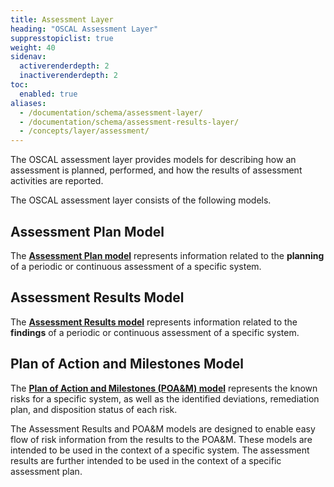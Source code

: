 ```yaml
---
title: Assessment Layer
heading: "OSCAL Assessment Layer"
suppresstopiclist: true
weight: 40
sidenav:
  activerenderdepth: 2
  inactiverenderdepth: 2
toc:
  enabled: true
aliases:
  - /documentation/schema/assessment-layer/
  - /documentation/schema/assessment-results-layer/
  - /concepts/layer/assessment/
---
```


The OSCAL assessment layer provides models for describing how an assessment is planned, performed, and how the results of assessment activities are reported.

The OSCAL assessment layer consists of the following models.

## Assessment Plan Model

The **[Assessment Plan model](assessment-plan/)** represents information related to the __planning__ of a periodic or continuous assessment of a specific system.

## Assessment Results Model

The **[Assessment Results model](assessment-results/)** represents information related to the __findings__ of a periodic or continuous assessment of a specific system.

## Plan of Action and Milestones Model

The **[Plan of Action and Milestones (POA&M) model](poam/)** represents the known risks for a specific system, as well as the identified deviations, remediation plan, and disposition status of each risk.

The Assessment Results and POA&M models are designed to enable easy flow of risk information from the results to the POA&M. These models are intended to be used in the context of a specific system. The assessment results are further intended to be used in the context of a specific assessment plan.
